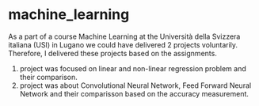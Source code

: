 # machine_learning

As a part of a course Machine Learning at the Università della Svizzera italiana (USI) in Lugano we could have delivered 2 projects voluntarily. Therefore, I delivered these projects based on the assignments.


<ol>
  <li>project was focused on linear and non-linear regression problem and their comparison.</li>
  <li>project was about Convolutional Neural Network, Feed Forward Neural Network and
their comparisson based on the accuracy measurement.</li>
</ol>
